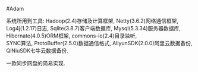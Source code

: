#Adam

系统所用到工具:
Hadoop(2.4)存储及计算框架, 
Netty(3.6.2)网络通信框架, 
Log4j(1.2.17)日志, 
Sqlite(3.8.7)客户端数据库,
Mysql(5.3.34)服务器数据库, 
Hibernate(4.0.5)ORM框架, 
commons-io(2.4)目录监听,  
SYNC算法, 
ProtoBuffer(2.5.0)数据通信格式, 
AliyunSDK(2.0.0)阿里云数据备份, 
QiNiuSDK七牛云数据备份.

一款同步网盘的简易实现.